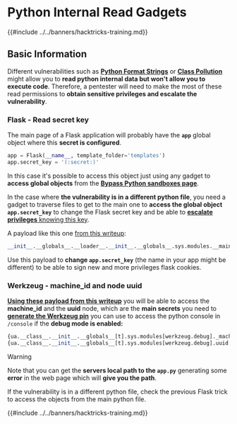 # Python Internal Read Gadgets

{{#include ../../banners/hacktricks-training.md}}

## Basic Information

Different vulnerabilities such as [**Python Format Strings**](bypass-python-sandboxes/index.html#python-format-string) or [**Class Pollution**](class-pollution-pythons-prototype-pollution.md) might allow you to **read python internal data but won't allow you to execute code**. Therefore, a pentester will need to make the most of these read permissions to **obtain sensitive privileges and escalate the vulnerability**.

### Flask - Read secret key

The main page of a Flask application will probably have the **`app`** global object where this **secret is configured**.

```python
app = Flask(__name__, template_folder='templates')
app.secret_key = '(:secret:)'
```

In this case it's possible to access this object just using any gadget to **access global objects** from the [**Bypass Python sandboxes page**](bypass-python-sandboxes/).

In the case where **the vulnerability is in a different python file**, you need a gadget to traverse files to get to the main one to **access the global object `app.secret_key`** to change the Flask secret key and be able to [**escalate privileges** knowing this key](../../network-services-pentesting/pentesting-web/flask.md#flask-unsign).

A payload like this one [from this writeup](https://ctftime.org/writeup/36082):

```python
__init__.__globals__.__loader__.__init__.__globals__.sys.modules.__main__.app.secret_key
```

Use this payload to **change `app.secret_key`** (the name in your app might be different) to be able to sign new and more privileges flask cookies.

### Werkzeug - machine_id and node uuid

[**Using these payload from this writeup**](https://vozec.fr/writeups/tweedle-dum-dee/) you will be able to access the **machine_id** and the **uuid** node, which are the **main secrets** you need to [**generate the Werkzeug pin**](../../network-services-pentesting/pentesting-web/werkzeug.md) you can use to access the python console in `/console` if the **debug mode is enabled:**

```python
{ua.__class__.__init__.__globals__[t].sys.modules[werkzeug.debug]._machine_id}
{ua.__class__.__init__.__globals__[t].sys.modules[werkzeug.debug].uuid._node}
```

> [!WARNING]
> Note that you can get the **servers local path to the `app.py`** generating some **error** in the web page which will **give you the path**.

If the vulnerability is in a different python file, check the previous Flask trick to access the objects from the main python file.

{{#include ../../banners/hacktricks-training.md}}



